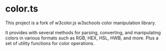 # color.ts

This project is a fork of w3color.js w3schools color manipulation library.

It provides with several methods for parsing, converting, and manipulating colors in various formats such as RGB, HEX, HSL, HWB, and more. Plus a set of utility functions for color operations.
